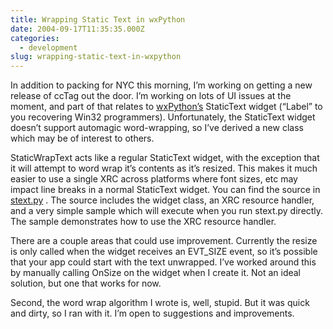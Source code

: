```yaml
---
title: Wrapping Static Text in wxPython
date: 2004-09-17T11:35:35.000Z
categories:
  - development
slug: wrapping-static-text-in-wxpython
---
```

In addition to packing for NYC this morning, I’m working on getting a new release of ccTag out the door. I’m working on lots of UI issues at the moment, and part of that relates to [wxPython’s][1]  StaticText widget (“Label” to you recovering Win32 programmers). Unfortunately, the StaticText widget doesn’t support automagic word-wrapping, so I’ve derived a new class which may be of interest to others.

StaticWrapText acts like a regular StaticText widget, with the exception that it will attempt to word wrap it’s contents as it’s resized. This makes it much easier to use a single XRC across platforms where font sizes, etc may impact line breaks in a normal StaticText widget. You can find the source in [stext.py][2] . The source includes the widget class, an XRC resource handler, and a very simple sample which will execute when you run stext.py directly. The sample demonstrates how to use the XRC resource handler.

There are a couple areas that could use improvement. Currently the resize is only called when the widget receives an EVT_SIZE event, so it’s possible that your app could start with the text unwrapped. I’ve worked around this by manually calling OnSize on the widget when I create it. Not an ideal solution, but one that works for now.

Second, the word wrap algorithm I wrote is, well, stupid. But it was quick and dirty, so I ran with it. I’m open to suggestions and improvements.



 [1]: http://wxpython.org
 [2]: http://yergler.net/projects/stext/stext_py.txt
